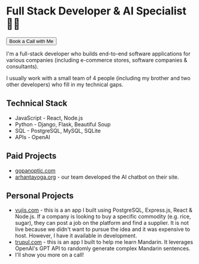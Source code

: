 <link rel="stylesheet" type="text/css" href="./index.css">

<h1>Full Stack Developer & AI Specialist 🦾🦿</h1>

<a href='https://kyroc.co.uk/call'><button>Book a Call with Me</button></a>

<p>I'm a full-stack developer who builds end-to-end software applications for various companies (including e-commerce stores, software companies & consultants).</p>
<p>I usually work with a small team of 4 people (including my brother and two other developers) who fill in my technical gaps.</p>

<h2>Technical Stack</h2>

<ul>
  <li>JavaScript - React, Node.js</li>
  <li>Python - Django, Flask, Beautiful Soup</li>
  <li>SQL - PostgreSQL, MySQL, SQLite</li>
  <li>APIs - OpenAI</li>
</ul>

<h2>Paid Projects</h2>

<ul>
  <li><a href='https://gopanoptic.com'>gopanoptic.com</a></li>
  <li><a href='https://arhantayoga.org'>arhantayoga.org</a> - our team developed the AI chatbot on their site.</li>
</ul>

<h2>Personal Projects</h2>

<ul>
  <li><a href='https://vujis.com' target="_blank">vujis.com</a> - this is a an app I built using PostgreSQL, Express.js, React & Node.js. If a company is looking to buy a specific commodity (e.g. rice, sugar), they can post a job on the platform and find a supplier. It is not live because we didn't want to pursue the idea and it was expensive to host. However, I have it available in development.</li>
  <li><a href='https://trupul.com' target="_blank">trupul.com</a> - this is an app I built to help me learn Mandarin. It leverages OpenAI's GPT API to randomly generate complex Mandarin sentences.</li>
  <li>I'll show you more on a call!</li>
</ul>
